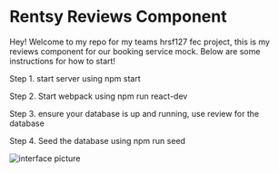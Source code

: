 # Rentsy Reviews Component

Hey! Welcome to my repo for my teams hrsf127 fec project, this is my reviews component for our booking service mock.
Below are some instructions for how to start!

Step 1. start server using npm start

Step 2. Start webpack using npm run react-dev

Step 3. ensure your database is up and running, use review for the database

Step 4. Seed the database using npm run seed

![interface picture](https://i.imgur.com/gIk4YWV.png "Title")
